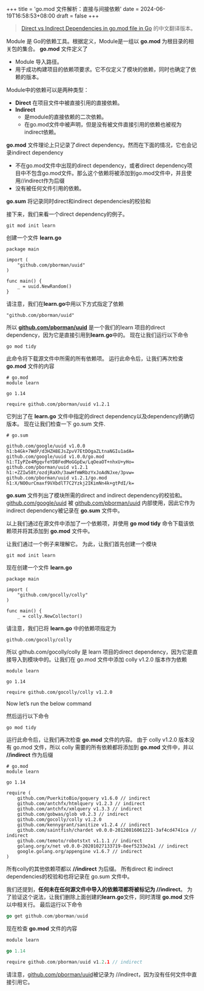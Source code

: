+++
title = 'go.mod 文件解析：直接与间接依赖'
date = 2024-06-19T16:58:53+08:00
draft = false
+++

> [Direct vs Indirect Dependencies in go.mod file in Go](https://golangbyexample.com/direct-indirect-dependency-module-go/) 的中文翻译版本。




Module 是 Go的依赖工具。根据定义，Module是一组以 **go.mod** 为根目录的相关包的集合。 **go.mod** 文件定义了
* Module 导入路径。
* 用于成功构建项目的依赖项要求。它不仅定义了模块的依赖，同时也确定了依赖的版本。


Module中的依赖可以是两种类型：
*   **Direct**  在项目文件中被直接引用的直接依赖。
*   **Indirect** 
    * 是module的直接依赖的二次依赖。
    * 在go.mod文件中被声明，但是没有被文件直接引用的依赖也被视为indirect依赖。

**go.mod** 文件理论上只记录了direct dependency。然而在下面的情况，它也会记录indirect dependency

* 不在go.mod文件中出现的direct dependency，或者direct dependency项目中不包含go.mod文件。那么这个依赖将被添加到go.mod文件中，并且使用//indirect作为后缀
* 没有被任何文件引用的依赖。

**go.sum** 将记录同时direct和indirect dependencies的校验和

接下来，我们来看一个direct dependency的例子。

```Shell
git mod init learn
```

创建一个文件 **learn.go**

```Golang
package main

import (
	"github.com/pborman/uuid"
)

func main() {
	_ = uuid.NewRandom()
}
```

请注意，我们在**learn.go**中用以下方式指定了依赖

```Golang
"github.com/pborman/uuid"
```

所以 **[github.com/pborman/uuid](http://github.com/pborman/uuid)** 是一个我们的learn 项目的direct dependency，因为它是直接引用到**learn.go**中的。 现在让我们运行以下命令

```
go mod tidy
```

此命令将下载源文件中所需的所有依赖项。 运行此命令后，让我们再次检查 **go.mod** 文件的内容

```Shell
# go.mod
module learn

go 1.14

require github.com/pborman/uuid v1.2.1
```

它列出了在 **learn.go** 文件中指定的direct dependency以及dependency的确切版本。 现在让我们检查一下 go.sum 文件.

```Shell
# go.sum

github.com/google/uuid v1.0.0 h1:b4Gk+7WdP/d3HZH8EJsZpvV7EtDOgaZLtnaNGIu1adA=
github.com/google/uuid v1.0.0/go.mod h1:TIyPZe4MgqvfeYDBFedMoGGpEw/LqOeaOT+nhxU+yHo=
github.com/pborman/uuid v1.2.1 h1:+ZZIw58t/ozdjRaXh/3awHfmWRbzYxJoAdNJxe/3pvw=
github.com/pborman/uuid v1.2.1/go.mod h1:X/NO0urCmaxf9VXbdlT7C2Yzkj2IKimNn4k+gtPdI/k=
```


**go.sum** 文件列出了模块所需的direct and indirect dependency的校验和。 [github.com/google/uuid](http://github.com/google/uuid) 被 [github.com/pborman/uuid](http://github.com/pborman/uuid) 内部使用，因此它作为indirect dependency被记录在 **go.sum** 文件中。

以上我们通过在源文件中添加了一个依赖项，并使用 **go mod tidy** 命令下载该依赖项并将其添加到 **go.mod** 文件中。


让我们通过一个例子来理解它。 为此，让我们首先创建一个模块

```Shell
git mod init learn
```

现在创建一个文件 **learn.go**
```Golang
package main

import (
	"github.com/gocolly/colly"
)

func main() {
	_ = colly.NewCollector()
```

请注意，我们已将 **learn.go** 中的依赖项指定为

```Golang
github.com/gocolly/colly
```

所以 github.com/gocolly/colly 是 learn 项目的direct dependency，因为它是直接导入到模块中的。让我们在 go.mod 文件中添加 colly v1.2.0 版本作为依赖

```Shell
module learn

go 1.14

require	github.com/gocolly/colly v1.2.0
```

Now let’s run the below command

然后运行以下命令

```Shell
go mod tidy
```


运行此命令后，让我们再次检查 **go.mod** 文件的内容。 由于 colly v1.2.0 版本没有 go.mod 文件，所以 colly 需要的所有依赖都将添加到 **go.mod** 文件中，并以 **//indirect** 作为后缀

```Golang
# go.mod
module learn

go 1.14

require (
	github.com/PuerkitoBio/goquery v1.6.0 // indirect
	github.com/antchfx/htmlquery v1.2.3 // indirect
	github.com/antchfx/xmlquery v1.3.3 // indirect
	github.com/gobwas/glob v0.2.3 // indirect
	github.com/gocolly/colly v1.2.0
	github.com/kennygrant/sanitize v1.2.4 // indirect
	github.com/saintfish/chardet v0.0.0-20120816061221-3af4cd4741ca // indirect
	github.com/temoto/robotstxt v1.1.1 // indirect
	golang.org/x/net v0.0.0-20201027133719-8eef5233e2a1 // indirect
	google.golang.org/appengine v1.6.7 // indirect
)
```

所有colly的其他依赖项都以 **//indirect** 为后缀。 所有direct 和 indirect dependencies的校验和也将记录在 go.sum 文件中。


我们还提到，**任何未在任何源文件中导入的依赖项都将被标记为 //indirect**。 为了验证这个说法，让我们删除上面创建的**learn.go**文件，同时清理 **go.mod** 文件以中相关行。 最后运行以下命令

```Go
go get github.com/pborman/uuid
```
现在检查 **go.mod** 文件的内容

```Go
module learn

go 1.14

require github.com/pborman/uuid v1.2.1 // indirect
```


请注意，[github.com/pborman/uuid](github.com/pborman/uuid)被记录为 //indirect，因为没有任何文件中直接引用它。